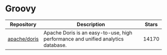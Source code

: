 # Groovy

| Repository                                      | Description                                                                      | Stars |
| ----------------------------------------------- | -------------------------------------------------------------------------------- | ----- |
| [apache/doris](https://github.com/apache/doris) | Apache Doris is an easy-to-use, high performance and unified analytics database. | 14170 |
